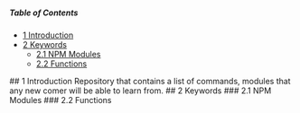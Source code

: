 ##### Table of Contents  
- [1 Introduction](#1-introduction)
- [2 Keywords](#2-keywords)
  - [2.1 NPM Modules](#21-npm-modules)
  - [2.2 Functions](#22-functions)



<a name="1-introduction"/>
## 1 Introduction
Repository that contains a list of commands, modules that any new comer will be able to learn from.

<a name="2-keywords"/>
## 2 Keywords

<a name="21-npm-modules"/>
### 2.1 NPM Modules



<a name="22-functions"/>
### 2.2 Functions

